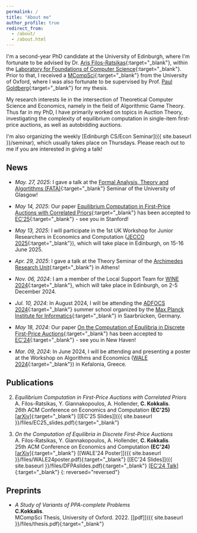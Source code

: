 ```yaml
---
permalink: /
title: "About me"
author_profile: true
redirect_from: 
  - /about/
  - /about.html
---
```



I'm a second-year PhD candidate at the University of Edinburgh, where I'm fortunate to be advised by Dr. [Aris Filos-Ratsikas](https://arisfilosratsikas.com/){:target="_blank"}, within the [Laboratory for Foundations of Computer Science](https://web.inf.ed.ac.uk/lfcs){:target="_blank"}.
Prior to that, I received a [MCompSci](https://www.ox.ac.uk/admissions/undergraduate/courses/course-listing/computer-science){:target="_blank"} from the University of Oxford, where I was also fortunate to be supervised by Prof. [Paul Goldberg](https://www.cs.ox.ac.uk/people/paul.goldberg/index1.html){:target="_blank"} for my thesis.

My research interests lie in the intersection of Theoretical Computer Science and Economics, namely in the field of Algorithmic Game Theory. Thus far in my PhD, I have primarily worked on topics in Auction Theory, investigating the complexity of equilibrium computation in single-item first-price auctions, as well as autobidding auctions.

I'm also organizing the weekly [Edinburgh CS/Econ Seminar]({{ site.baseurl }}/seminar), which usually takes place on Thursdays.
Please reach out to me if you are interested in giving a talk!

## News

* _May. 27, 2025_: I gave a talk at the [Formal Analysis, Theory and Algortithms (FATA)](https://www.gla.ac.uk/schools/computing/research/researchsections/fata-section){:target="_blank"} Seminar of the University of Glasgow!

* _May 14, 2025_: Our paper [Equilibrium Computation in First-Price Auctions with Correlated Priors](https://arxiv.org/abs/2506.05322){:target="_blank"} has been accepted to [EC'25](https://ec25.sigecom.org/){:target="_blank"} - see you in Stanford!

* _May 13, 2025_: I will participate in the 1st UK Workshop for Junior Researchers in Economics and Computation ([JECCO 2025](https://jecco2025.gitlab.io/){:target="_blank"}), which will take place in Edinburgh, on 15-16 June 2025.

* _Apr. 29, 2025_: I gave a talk at the Theory Seminar of the [Archimedes Research Unit](https://archimedesai.gr/en/){:target="_blank"} in Athens! 

* _Nov. 06, 2024_: I am a member of the Local Support Team for [WINE 2024](https://wine2024.org/){:target="_blank"}, which will take place in Edinburgh, on 2-5 December 2024.

* _Jul. 10, 2024_: In August 2024, I will be attending the [ADFOCS 2024](https://conferences.mpi-inf.mpg.de/adfocs24/){:target="_blank"} summer school organized by the [Max Planck Institute for Informatics](https://www.mpi-inf.mpg.de/home){:target="_blank"} in Saarbrücken, Germany.

* _May 18, 2024_: Our paper [On the Computation of Equilibria in Discrete First-Price Auctions](https://arxiv.org/abs/2402.12068){:target="_blank"} has been accepted to [EC'24](https://ec24.sigecom.org/){:target="_blank"} - see you in New Haven!

* _Mar. 09, 2024_: In June 2024, I will be attending and presenting a poster at the Workshop on Algorithms and Economics ([WALE 2024](https://wale.gr/2024/){:target="_blank"}) in Kefalonia, Greece.


## Publications

2. _Equilibrium Computation in First-Price Auctions with Correlated Priors_\
A. Filos-Ratsikas, Y. Giannakopoulos, A. Hollender, **C. Kokkalis**.\
26th ACM Conference on Economics and Computation **(EC'25)**\
[[arΧiv]](https://arxiv.org/abs/2506.05322){:target="_blank"} [[EC'25 Slides]]({{ site.baseurl }}/files/EC25_slides.pdf){:target="_blank"} 

1. _On the Computation of Equilibria in Discrete First-Price Auctions_\
A. Filos-Ratsikas, Y. Giannakopoulos, A. Hollender, **C. Kokkalis**.\
25th ACM Conference on Economics and Computation **(EC'24)**\
[[arXiv]](https://arxiv.org/abs/2402.12068){:target="_blank"} [[WALE'24 Poster]]({{ site.baseurl }}/files/WALE24poster.pdf){:target="_blank"} [[EC'24 Slides]]({{ site.baseurl }}/files/DFPAslides.pdf){:target="_blank"} [[EC'24 Talk]](https://www.youtube.com/watch?v=e3685WqhtRY){:target="_blank"}
{: reversed="reversed"}

## Preprints

* _A Study of Variants of PPA-complete Problems_\
**C.Kokkalis**.\
MCompSci Thesis, University of Oxford. 2022. [[pdf]]({{ site.baseurl }}/files/thesis.pdf){:target="_blank"}
